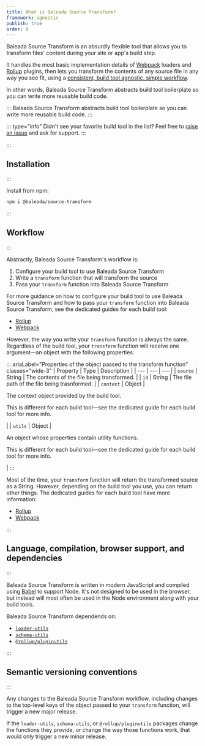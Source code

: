 ```yaml
---
title: What is Baleada Source Transform?
framework: agnostic
publish: true
order: 0
---
```


Baleada Source Transform is an absurdly flexible tool that allows you to transform files' content during your site or app's build step.

It handles the most basic implementation details of [Webpack](https://webpack.js.org/) loaders and [Rollup](https://rollupjs.org/) plugins, then lets you transform the contents of any source file in any way you see fit, using a [consistent, build tool agnostic, simple workflow](#workflow).

In other words, Baleada Source Transform abstracts build tool boilerplate so you can write more reusable build code.

:::
Baleada Source Transform abstracts build tool boilerplate so you can write more reusable build code.
:::

::: type="info"
Didn't see your favorite build tool in the list? Feel free to [raise an issue](https://gitlab.com/baleada/source-transform/issues) and ask for support.
:::

<!-- To see a practical application of Baleada Source Transform, [check out how Baleada Prose uses it to load Markdown files](/docs/prose/using-with-markdown), replacing standard HTML elements with feature-rich components. -->

:::
## Installation
:::

Install from npm:

```bash
npm i @baleada/source-transform
```


:::
## Workflow
:::

Abstractly, Baleada Source Transform's workflow is:
1. Configure your build tool to use Baleada Source Transform
2. Write a `transform` function that will transform the source
3. Pass your `transform` function into Baleada Source Transform

For more guidance on how to configure your build tool to use Baleada Source Transform and how to pass your `transform` function into Baleada Source Transform, see the dedicated guides for each build tool:
- [Rollup](/docs/source-transform/using-with-Rollup)
- [Webpack](/docs/source-transform/using-with-Webpack)

However, the way you write your `transform` function is always the same. Regardless of the build tool, your `transform` function will receive one argument—an object with the following properties:

::: ariaLabel="Properties of the object passed to the transform function" classes="wide-3"
| Property | Type | Description |
| --- | --- | --- |
| `source` | String | The contents of the file being transformed. |
| `id` | String | The file path of the file being trasnformed. |
| `context` | Object | <p>The context object provided by the build tool.</p><p>This is different for each build tool—see the dedicated guide for each build tool for more info.</p> |
| `utils` | Object | <p>An object whose properties contain utility functions.</p><p>This is different for each build tool—see the dedicated guide for each build tool for more info.</p> |
:::

Most of the time, your `transform` function will return the transformed source as a String. However, depending on the build tool you use, you can return other things. The dedicated guides for each build tool have more information:
- [Rollup](/docs/source-transform/using-with-Rollup)
- [Webpack](/docs/source-transform/using-with-Webpack)


:::
## Language, compilation, browser support, and dependencies
:::

Baleada Source Transform is written in modern JavaScript and compiled using [Babel](https://babeljs.io) to support Node. It's not designed to be used in the browser, but instead will most often be used in the Node environment along with your build tools.

Baleada Source Transform dependends on:
- [`loader-utils`](https://github.com/webpack/loader-utils)
- [`schema-utils`](https://github.com/webpack/schema-utils)
- [`@rollup/pluginutils`](https://github.com/rollup/plugins/tree/master/packages/pluginutils)


:::
## Semantic versioning conventions
:::

Any changes to the Baleada Source Transform workflow, including changes to the top-level keys of the object passed to your `transform` function, will trigger a new major release.

If the `loader-utils`, `schema-utils`, or `@rollup/pluginutils` packages change the functions they provide, or change the way those functions work, that would only trigger a new minor release.
